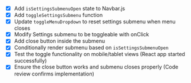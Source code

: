 - [x] Add `isSettingsSubmenuOpen` state to Navbar.js
- [x] Add `toggleSettingsSubmenu` function
- [x] Update `toggleMenuDropdown` to reset settings submenu when menu closes
- [x] Modify Settings submenu to be toggleable with onClick
- [x] Add close button inside the submenu
- [x] Conditionally render submenu based on `isSettingsSubmenuOpen`
- [x] Test the toggle functionality on mobile/tablet views (React app started successfully)
- [x] Ensure the close button works and submenu closes properly (Code review confirms implementation)
